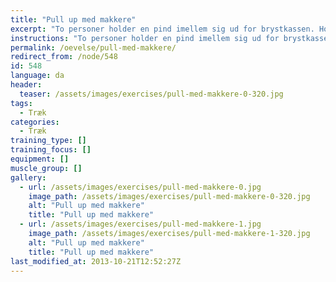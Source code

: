 ```yaml
---
title: "Pull up med makkere"
excerpt: "To personer holder en pind imellem sig ud for brystkassen. Hold albuerne tæt sammen, så er det lettest at holde. Den tredje person hænger sig i pinden og laver kropshævninger."
instructions: "To personer holder en pind imellem sig ud for brystkassen. Hold albuerne tæt sammen, så er det lettest at holde. Den tredje person hænger sig i pinden og laver kropshævninger."
permalink: /oevelse/pull-med-makkere/
redirect_from: /node/548
id: 548
language: da
header:
  teaser: /assets/images/exercises/pull-med-makkere-0-320.jpg
tags:
  - Træk
categories:
  - Træk
training_type: []
training_focus: []
equipment: []
muscle_group: []
gallery:
  - url: /assets/images/exercises/pull-med-makkere-0.jpg
    image_path: /assets/images/exercises/pull-med-makkere-0-320.jpg
    alt: "Pull up med makkere"
    title: "Pull up med makkere"
  - url: /assets/images/exercises/pull-med-makkere-1.jpg
    image_path: /assets/images/exercises/pull-med-makkere-1-320.jpg
    alt: "Pull up med makkere"
    title: "Pull up med makkere"
last_modified_at: 2013-10-21T12:52:27Z
---
```


